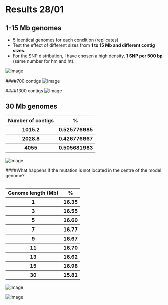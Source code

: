 Results 28/01
====

1-15 Mb genomes
----
- 5 identical genomes for each condition (replicates)
- Test the effect of different sizes from **1 to 15 Mb and different contig sizes**.  
- For the SNP distribution, I have chosen a high density, **1 SNP per 500 bp** (same number for hm and ht). 

![Image](https://github.com/pilarcormo/small_genomes_SNPs/blob/master/Results/bar_chart.png?raw=true)

####700 contigs
![Image](https://github.com/pilarcormo/small_genomes_SNPs/blob/master/Results/Rplots-1Mb-1000-700contigs.png?raw=true)

####1300 contigs
![Image](https://github.com/pilarcormo/small_genomes_SNPs/blob/master/Results/Rplots-1Mb-1000.1300_contigs.png?raw=true)


30 Mb genomes
----

<table>
  <tr><th>Number of contigs <th>%</th>
  
  <tr><th>1015.2 </th> <th> 0.525776685</th>
  <tr><th> 2028.8 </th> <th> 0.426776667</th>
  <tr><th> 4055</th> <th>0.505681983</th>
</table>

![Image](https://github.com/pilarcormo/small_genomes_SNPs/blob/master/Results/Rplots-30Mb-1500%20contigs-centre.png?raw=true)

####What happens if the mutation is not located in the centre of the model genome? 

<table>

<table>
 <tr><th>Genome length (Mb) <th>%</th> 
 
 <tr><th> 1 <th> 16.35</th> 
 <tr><th> 3 <th> 16.55 </th> 
 <tr><th> 5 <th> 16.60 </th> 
 <tr><th> 7 <th> 16.77 </th> 
 <tr><th> 9 <th> 16.67 </th> 
 <tr><th> 11 <th> 16.70</th> 
<tr><th> 13 <th>16.62  </th> 
<tr><th> 15 <th> 16.98 </th>
<tr><th> 30 <th> 15.81 </th>
    </table>
![Image](https://github.com/pilarcormo/small_genomes_SNPs/blob/master/Results/Rplots-30Mb-left.png?raw=true)
![Image](https://github.com/pilarcormo/small_genomes_SNPs/blob/master/Results/Rplots-30Mb-right.png?raw=true)

